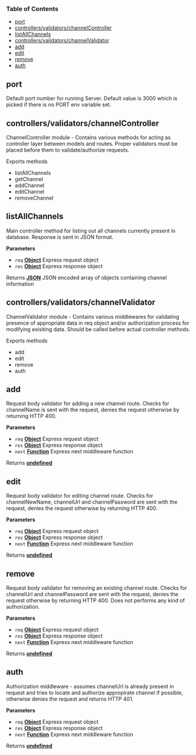 <!-- Generated by documentation.js. Update this documentation by updating the source code. -->

### Table of Contents

-   [port](#port)
-   [controllers/validators/channelController](#controllersvalidatorschannelcontroller)
-   [listAllChannels](#listallchannels)
-   [controllers/validators/channelValidator](#controllersvalidatorschannelvalidator)
-   [add](#add)
-   [edit](#edit)
-   [remove](#remove)
-   [auth](#auth)

## port

Default port number for running Server. Default value is 3000 which is picked
if there is no PORT env variable set.

## controllers/validators/channelController

ChannelController module - Contains various methods for acting as controller
layer between models and routes. Proper validators must be placed before them
to validate/authorize requests.

Exports methods

-   listAllChannels
-   getChannel
-   addChannel
-   editChannel
-   removeChannel

## listAllChannels

Main controller method for listing out all channels currently present in
database. Response is sent in JSON format.

**Parameters**

-   `req` **[Object](https://developer.mozilla.org/en-US/docs/Web/JavaScript/Reference/Global_Objects/Object)** Express request object
-   `res` **[Object](https://developer.mozilla.org/en-US/docs/Web/JavaScript/Reference/Global_Objects/Object)** Express response object

Returns **[JSON](https://developer.mozilla.org/en-US/docs/Web/JavaScript/Reference/Global_Objects/JSON)** JSON encoded array of objects containing channel information

## controllers/validators/channelValidator

ChannelValidator module - Contains various middlewares for validating
presence of appropriate data in req object and/or authorization process for
modifying exisiting data. Should be called before actual controller methods.

Exports methods

-   add
-   edit
-   remove
-   auth

## add

Request body validator for adding a new channel route. Checks for channelName
is sent with the request, denies the request otherwise by returning HTTP 400.

**Parameters**

-   `req` **[Object](https://developer.mozilla.org/en-US/docs/Web/JavaScript/Reference/Global_Objects/Object)** Express request object
-   `res` **[Object](https://developer.mozilla.org/en-US/docs/Web/JavaScript/Reference/Global_Objects/Object)** Express response object
-   `next` **[Function](https://developer.mozilla.org/en-US/docs/Web/JavaScript/Reference/Statements/function)** Express next middleware function

Returns **[undefined](https://developer.mozilla.org/en-US/docs/Web/JavaScript/Reference/Global_Objects/undefined)** 

## edit

Request body validator for editing channel route. Checks for channelNewName,
channelUrl and channelPassword are sent with the request, denies the request
otherwise by returning HTTP 400.

**Parameters**

-   `req` **[Object](https://developer.mozilla.org/en-US/docs/Web/JavaScript/Reference/Global_Objects/Object)** Express request object
-   `res` **[Object](https://developer.mozilla.org/en-US/docs/Web/JavaScript/Reference/Global_Objects/Object)** Express response object
-   `next` **[Function](https://developer.mozilla.org/en-US/docs/Web/JavaScript/Reference/Statements/function)** Express next middleware function

Returns **[undefined](https://developer.mozilla.org/en-US/docs/Web/JavaScript/Reference/Global_Objects/undefined)** 

## remove

Request body validator for removing an existing channel route. Checks for
channelUrl and channelPassword are sent with the request, denies the request
otherwise by returning HTTP 400. Does not performs any kind of authorization.

**Parameters**

-   `req` **[Object](https://developer.mozilla.org/en-US/docs/Web/JavaScript/Reference/Global_Objects/Object)** Express request object
-   `res` **[Object](https://developer.mozilla.org/en-US/docs/Web/JavaScript/Reference/Global_Objects/Object)** Express response object
-   `next` **[Function](https://developer.mozilla.org/en-US/docs/Web/JavaScript/Reference/Statements/function)** Express next middleware function

Returns **[undefined](https://developer.mozilla.org/en-US/docs/Web/JavaScript/Reference/Global_Objects/undefined)** 

## auth

Authorization middleware - assumes channelUrl is already present in request
and tries to locate and authorize appropirate channel if possible, otherwise
denies the request and returns HTTP 401.

**Parameters**

-   `req` **[Object](https://developer.mozilla.org/en-US/docs/Web/JavaScript/Reference/Global_Objects/Object)** Express request object
-   `res` **[Object](https://developer.mozilla.org/en-US/docs/Web/JavaScript/Reference/Global_Objects/Object)** Express response object
-   `next` **[Function](https://developer.mozilla.org/en-US/docs/Web/JavaScript/Reference/Statements/function)** Express next middleware function

Returns **[undefined](https://developer.mozilla.org/en-US/docs/Web/JavaScript/Reference/Global_Objects/undefined)** 
